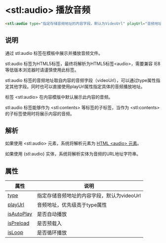 ﻿# &lt;stl:audio&gt; 播放音频

```html
<stl:audio type="指定存储音频地址的内容字段，默认为VideoUrl" playUrl="音频地址，优先级高于type属性" isAutoPlay="是否自动播放" isPreload="是否预载入" isLoop="是否循环播放"></stl:audio>
```

## 说明

通过 stl:audio 标签在模板中展示并播放音频文件。

stl:audio 标签为HTML5标签，最终将解析为HTML5标签&lt;audio&gt;，需要兼容 IE8 等低版本浏览器时请谨慎使用此标签。

stl:audio 标签的音频地址取自内容的音频字段（videoUrl），可以通过type属性指定其他字段。同时也可以直接使用playUrl属性指定具体的音频播放地址。

标签 &lt;stl:audio&gt; 在内容模版中默认展示此内容的音频。

stl:audio 标签能够作为 &lt;stl:contents&gt; 等标签的子标签，当作为 &lt;stl:contents&gt; 的子标签使用时将展示内容的音频。

## 解析

如果使用 &lt;stl:audio&gt; 元素，系统将解析元素为 [HTML &lt;audio&gt; 元素](/reference_html/audio)。

如果使用 {stl:audio} 实体，系统将解析实体为音频的URL地址字符串。

## 属性

| 属性                                         | 说明                                       |
| -------------------------------------------- | ------------------------------------------ |
| [type](audio/attributes?id=type)             | 指定存储音频地址的内容字段，默认为videoUrl |
| [playUrl](audio/attributes?id=playUrl)       | 音频地址，优先级高于type属性               |
| [isAutoPlay](audio/attributes?id=isAutoPlay) | 是否自动播放                               |
| [isPreload](audio/attributes?id=isPreload)   | 是否预载入                                 |
| [isLoop](audio/attributes?id=isLoop)         | 是否循环播放                               |

<!-- done -->